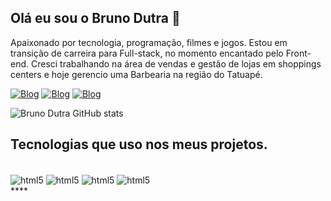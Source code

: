 ## Olá eu sou o Bruno Dutra 🤙
Apaixonado por tecnologia, programação, filmes e jogos. 
Estou em transição de carreira para Full-stack, no momento encantado pelo Front-end. Cresci trabalhando na área de vendas e gestão de lojas em shoppings centers e hoje gerencio uma Barbearia na região do Tatuapé. 

[![Blog](https://img.shields.io/badge/Instagram-E4405F?style=for-the-badge&logo=instagram&logoColor=white)](https://instagram.com/bruno.dutra91)
[![Blog](https://img.shields.io/badge/LinkedIn-0077B5?style=for-the-badge&logo=linkedin&logoColor=white)](https://www.linkedin.com/in/bruno-dutra-9b3582120/)
[![Blog](https://img.shields.io/badge/Gmail-D14836?style=for-the-badge&logo=gmail&logoColor=white)](cicbrunorocha91@gmail.com)


![Bruno Dutra GitHub stats](https://github-readme-stats.vercel.app/api?username=BrunoDutra91&show_icons=true&theme=radical)

## Tecnologias que uso nos meus projetos.

<div style="display:inline_block"><br/>
    <img align="center" alt="html5" src="https://img.shields.io/badge/HTML5-E34F26?style=for-the-badge&logo=html5&logoColor=white"/>
     <img align="center" alt="html5" src="https://img.shields.io/badge/CSS3-1572B6?style=for-the-badge&logo=css3&logoColor=white"/>
      <img align="center" alt="html5" src="https://img.shields.io/badge/JavaScript-F7DF1E?style=for-the-badge&logo=javascript&logoColor=black"/>
       <img align="center" alt="html5" src="https://img.shields.io/badge/React-20232A?style=for-the-badge&logo=react&logoColor=61DAFB"/>
</div>****
